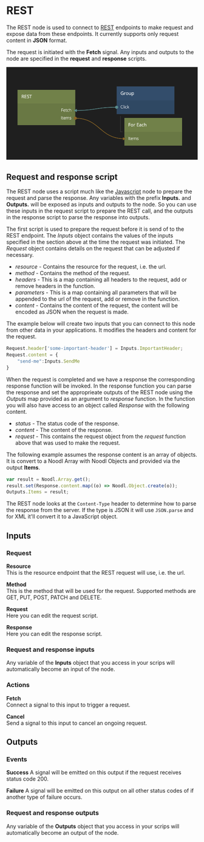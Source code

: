 # REST
The REST node is used to connect to [REST][0] endpoints to make request and expose data from
these endpoints. It currently supports only request content in **JSON** format.

The request is initiated with the **Fetch** signal. Any inputs and outputs to the node are specified in the **request** and **response** scripts.

![](rest-1.png ':class=img-size-m')

## Request and response script
The REST node uses a script much like the [Javascript][1] node to prepare the request and parse the response.
Any variables with the prefix **Inputs.** and **Outputs.** will be exposed as inputs and outputs to the node. So you can use these inputs in the request script to prepare the REST call, and the outputs in the response script to parse the response into outputs.

The first script is used to prepare the request before it is send of to the REST endpoint.
The _Inputs_ object contains the values of the inputs specified in the section above at the time the
request was initiated. The _Request_ object contains details on the request that can be adjusted if necessary.

* *resource* - Contains the resource for the request, i.e. the url.
* *method* - Contains the method of the request.
* *headers* - This is a map containing all headers to the request, add or remove headers in the function.
* *parameters* - This is a map containing all parameters that will be appended to the url of the request, add or remove in the function.
* *content* - Contains the content of the request, the content will be encoded as JSON when the request is made.

The example below will create two inputs that you can connect to this node from other data in your applications. It modifies the headers and content for the request.

```javascript
Request.header['some-important-header'] = Inputs.ImportantHeader;
Request.content = {
    "send-me":Inputs.SendMe
}
```


When the request is completed and we have a response the corresponding response function will be invoked. In
the response function you can parse the response and set the approprieate outputs of the REST node using the _Outputs_ map
provided as an argument to _response_ function. In the function you will also have access to an object called _Response_ with the following content.

* *status* - The status code of the response.
* *content* - The content of the response.
* *request* - This contains the request object from the _request_ function above that was used to make the request.

The following example assumes the response content is an array of objects. It is convert to a Noodl Array with Noodl Objects and provided via the output **Items**.

```javascript
var result = Noodl.Array.get();
result.set(Response.content.map((o) => Noodl.Object.create(o));
Outputs.Items = result;
```

The REST node looks at the `Content-Type` header to determine how to parse the response from the server. If the type is JSON it will use `JSON.parse` and for XML it'll convert it to a JavaScript object.

## Inputs
### Request
**Resource**  
This is the resource endpoint that the REST request will use, i.e. the url.

**Method**  
This is the method that will be used for the request. Supported methods are GET, PUT, POST, PATCH and DELETE.

**Request**  
Here you can edit the request script.

**Response**  
Here you can edit the response script.

### Request and response inputs
Any variable of the **Inputs** object that you access in your scrips will automatically become an input of the node.

### Actions
**Fetch**  
Connect a signal to this input to trigger a request.

**Cancel**  
Send a signal to this input to cancel an ongoing request.


## Outputs

### Events
**Success**
A signal will be emitted on this output if the request receives status code 200.

**Failure**
A signal will be emitted on this output on all other status codes of if another type of failure occurs.

### Request and response outputs
Any variable of the **Outputs** object that you access in your scrips will automatically become an output of the node.

[0]: https://en.wikipedia.org/wiki/Representational_state_transfer
[1]: ../nodes/javascript/javascript
